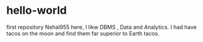 # hello-world
first repository
Nehal955 here, I likw DBMS , Data and Analytics.
I had have tacos on the moon and find them far superior to Earth tacos.
